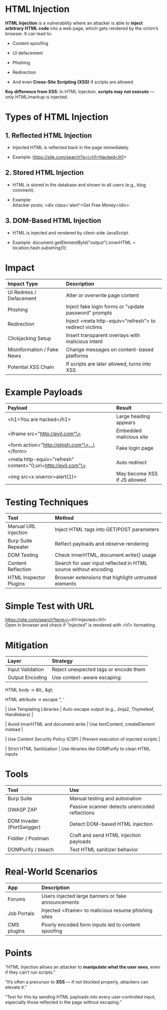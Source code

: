 # HTML Injection

**HTML Injection** is a vulnerability where an attacker is able to **inject arbitrary HTML code** into a web page, which gets rendered by the victim’s browser. It can lead to:

* Content spoofing

* UI defacement

* Phishing

* Redirection

* And even **Cross-Site Scripting (XSS)** if scripts are allowed

**Key difference from XSS**: In HTML Injection, **scripts may not execute** — only HTML/markup is injected.

# Types of HTML Injection

## 1\. Reflected HTML Injection

* Injected HTML is reflected back in the page immediately.

* Example: [https://site.com/search?q=\<h1\>Hacked\</h1](https://site.com/search?q=%3ch1%3eHacked%3c/h1)\>

## 2\. Stored HTML Injection

* HTML is stored in the database and shown to all users (e.g., blog comment).

* Example:  
  Attacker posts: \<div class='alert'\>Get Free Money\</div\>

## 3\. DOM-Based HTML Injection

* HTML is injected and rendered by client-side JavaScript.

* Example: document.getElementById("output").innerHTML \= location.hash.substring(1);

# Impact

| Impact Type | Description |
| :---- | :---- |
| UI Redress / Defacement | Alter or overwrite page content |
| Phishing | Inject fake login forms or "update password" prompts |
| Redirection | Inject \<meta http-equiv="refresh"\> to redirect victims |
| Clickjacking Setup | Insert transparent overlays with malicious intent |
| Misinformation / Fake News | Change messages on content-based platforms |
| Potential XSS Chain | If scripts are later allowed, turns into XSS |

# Example Payloads

| Payload | Result |
| :---- | :---- |
| \<h1\>You are hacked\</h1\> | Large heading appears |
| \<iframe src="http://evil.com"\> | Embedded malicious site |
| \<form action="http://phish.com"\>...\</form\> | Fake login page |
| \<meta http-equiv="refresh" content="0;url=http://evil.com"\> | Auto redirect |
| \<img src=x onerror=alert(1)\> | May become XSS if JS allowed |

# Testing Techniques

| Tool | Method |
| :---- | :---- |
| Manual URL injection | Inject HTML tags into GET/POST parameters |
| Burp Suite Repeater | Reflect payloads and observe rendering |
| DOM Testing | Check innerHTML, document.write() usage |
| Content Reflection | Search for user input reflected in HTML source without encoding |
| HTML Inspector Plugins | Browser extensions that highlight untrusted elements |

# Simple Test with URL

https://site.com/search?term=\<h1\>Injected\</h1\>  
Open in browser and check if “Injected” is rendered with \<h1\> formatting.

# Mitigation

| Layer | Strategy |
| :---- | :---- |
| Input Validation | Reject unexpected tags or encode them |
| Output Encoding | Use context-aware escaping: |

HTML body → \&lt;, \&gt;

HTML attribute → escape ", '

| Use Templating Libraries | Auto-escape output (e.g., Jinja2, Thymeleaf, Handlebars) |

| Avoid innerHTML and document.write | Use textContent, createElement instead |

| Use Content Security Policy (CSP) | Prevent execution of injected scripts |

| Strict HTML Sanitization | Use libraries like DOMPurify to clean HTML inputs

# Tools

| Tool | Use |
| :---- | :---- |
| Burp Suite | Manual testing and automation |
| OWASP ZAP | Passive scanner detects unencoded reflections |
| DOM Invader (PortSwigger) | Detect DOM-based HTML injection |
| Fiddler / Postman | Craft and send HTML injection payloads |
| DOMPurify / bleach | Test HTML sanitizer behavior |

# Real-World Scenarios

| App | Description |
| :---- | :---- |
| Forums | Users injected large banners or fake announcements |
| Job Portals | Injected \<iframe\> to malicious resume phishing sites |
| CMS plugins | Poorly encoded form inputs led to content spoofing |

# Points

“HTML Injection allows an attacker to **manipulate what the user sees**, even if they can’t run scripts.”

“It’s often a precursor to **XSS** — if not blocked properly, attackers can elevate it.”

“Test for this by sending HTML payloads into every user-controlled input, especially those reflected in the page without escaping.”

